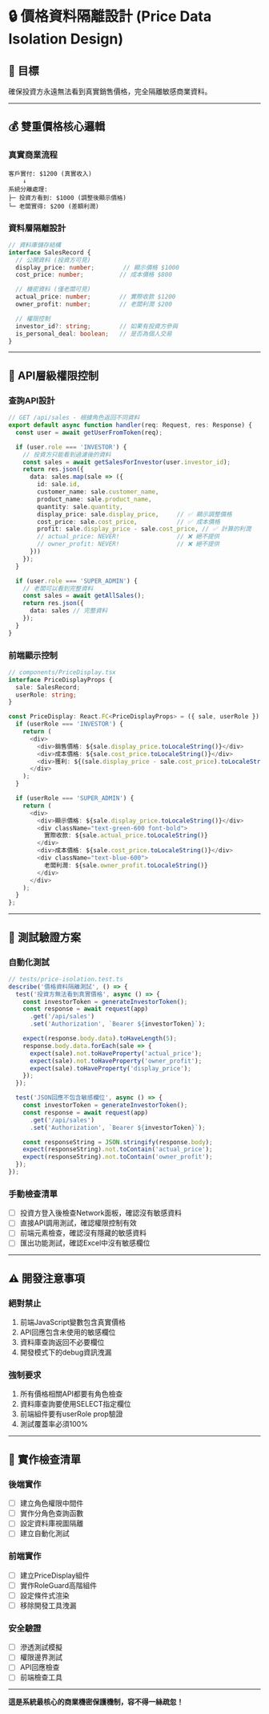 # 🔒 價格資料隔離設計 (Price Data Isolation Design)

## 🎯 目標
確保投資方永遠無法看到真實銷售價格，完全隔離敏感商業資料。

---

## 💰 雙重價格核心邏輯

### **真實商業流程**
```
客戶實付: $1200 (真實收入)
    ↓
系統分離處理:
├─ 投資方看到: $1000 (調整後顯示價格)
└─ 老闆實得: $200 (差額利潤)
```

### **資料層隔離設計**
```typescript
// 資料庫儲存結構
interface SalesRecord {
  // 公開資料 (投資方可見)
  display_price: number;        // 顯示價格 $1000
  cost_price: number;          // 成本價格 $800

  // 機密資料 (僅老闆可見)
  actual_price: number;        // 實際收款 $1200
  owner_profit: number;        // 老闆利潤 $200

  // 權限控制
  investor_id?: string;        // 如果有投資方參與
  is_personal_deal: boolean;   // 是否為個人交易
}
```

---

## 🔐 API層級權限控制

### **查詢API設計**
```typescript
// GET /api/sales - 根據角色返回不同資料
export default async function handler(req: Request, res: Response) {
  const user = await getUserFromToken(req);

  if (user.role === 'INVESTOR') {
    // 投資方只能看到過濾後的資料
    const sales = await getSalesForInvestor(user.investor_id);
    return res.json({
      data: sales.map(sale => ({
        id: sale.id,
        customer_name: sale.customer_name,
        product_name: sale.product_name,
        quantity: sale.quantity,
        display_price: sale.display_price,     // ✅ 顯示調整價格
        cost_price: sale.cost_price,           // ✅ 成本價格
        profit: sale.display_price - sale.cost_price, // ✅ 計算的利潤
        // actual_price: NEVER!                // ❌ 絕不提供
        // owner_profit: NEVER!                // ❌ 絕不提供
      }))
    });
  }

  if (user.role === 'SUPER_ADMIN') {
    // 老闆可以看到完整資料
    const sales = await getAllSales();
    return res.json({
      data: sales // 完整資料
    });
  }
}
```

### **前端顯示控制**
```typescript
// components/PriceDisplay.tsx
interface PriceDisplayProps {
  sale: SalesRecord;
  userRole: string;
}

const PriceDisplay: React.FC<PriceDisplayProps> = ({ sale, userRole }) => {
  if (userRole === 'INVESTOR') {
    return (
      <div>
        <div>銷售價格: ${sale.display_price.toLocaleString()}</div>
        <div>成本價格: ${sale.cost_price.toLocaleString()}</div>
        <div>獲利: ${(sale.display_price - sale.cost_price).toLocaleString()}</div>
      </div>
    );
  }

  if (userRole === 'SUPER_ADMIN') {
    return (
      <div>
        <div>顯示價格: ${sale.display_price.toLocaleString()}</div>
        <div className="text-green-600 font-bold">
          實際收款: ${sale.actual_price.toLocaleString()}
        </div>
        <div>成本價格: ${sale.cost_price.toLocaleString()}</div>
        <div className="text-blue-600">
          老闆利潤: ${sale.owner_profit.toLocaleString()}
        </div>
      </div>
    );
  }
};
```

---

## 🧪 測試驗證方案

### **自動化測試**
```typescript
// tests/price-isolation.test.ts
describe('價格資料隔離測試', () => {
  test('投資方無法看到真實價格', async () => {
    const investorToken = generateInvestorToken();
    const response = await request(app)
      .get('/api/sales')
      .set('Authorization', `Bearer ${investorToken}`);

    expect(response.body.data).toHaveLength(5);
    response.body.data.forEach(sale => {
      expect(sale).not.toHaveProperty('actual_price');
      expect(sale).not.toHaveProperty('owner_profit');
      expect(sale).toHaveProperty('display_price');
    });
  });

  test('JSON回應不包含敏感欄位', async () => {
    const investorToken = generateInvestorToken();
    const response = await request(app)
      .get('/api/sales')
      .set('Authorization', `Bearer ${investorToken}`);

    const responseString = JSON.stringify(response.body);
    expect(responseString).not.toContain('actual_price');
    expect(responseString).not.toContain('owner_profit');
  });
});
```

### **手動檢查清單**
- [ ] 投資方登入後檢查Network面板，確認沒有敏感資料
- [ ] 直接API調用測試，確認權限控制有效
- [ ] 前端元素檢查，確認沒有隱藏的敏感資料
- [ ] 匯出功能測試，確認Excel中沒有敏感欄位

---

## ⚠️ 開發注意事項

### **絕對禁止**
1. 前端JavaScript變數包含真實價格
2. API回應包含未使用的敏感欄位
3. 資料庫查詢返回不必要欄位
4. 開發模式下的debug資訊洩漏

### **強制要求**
1. 所有價格相關API都要有角色檢查
2. 資料庫查詢要使用SELECT指定欄位
3. 前端組件要有userRole prop驗證
4. 測試覆蓋率必須100%

---

## 🔧 實作檢查清單

### **後端實作**
- [ ] 建立角色權限中間件
- [ ] 實作分角色查詢函數
- [ ] 設定資料庫視圖隔離
- [ ] 建立自動化測試

### **前端實作**
- [ ] 建立PriceDisplay組件
- [ ] 實作RoleGuard高階組件
- [ ] 設定條件式渲染
- [ ] 移除開發工具洩漏

### **安全驗證**
- [ ] 滲透測試模擬
- [ ] 權限邊界測試
- [ ] API回應檢查
- [ ] 前端檢查工具

---

**這是系統最核心的商業機密保護機制，容不得一絲疏忽！**